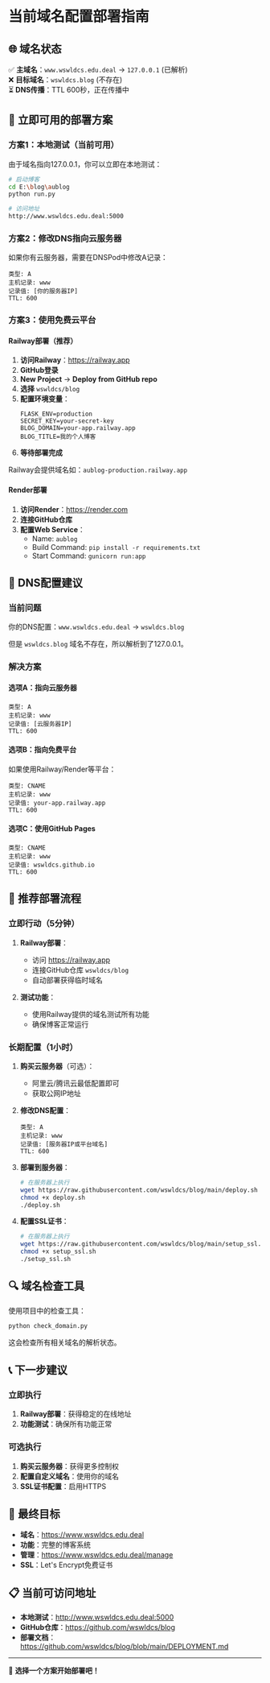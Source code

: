 # 当前域名配置部署指南

## 🌐 域名状态

✅ **主域名**：`www.wswldcs.edu.deal` → `127.0.0.1` (已解析)  
❌ **目标域名**：`wswldcs.blog` (不存在)  
⏳ **DNS传播**：TTL 600秒，正在传播中  

## 🚀 立即可用的部署方案

### 方案1：本地测试（当前可用）

由于域名指向127.0.0.1，你可以立即在本地测试：

```bash
# 启动博客
cd E:\blog\aublog
python run.py

# 访问地址
http://www.wswldcs.edu.deal:5000
```

### 方案2：修改DNS指向云服务器

如果你有云服务器，需要在DNSPod中修改A记录：

```
类型: A
主机记录: www
记录值: [你的服务器IP]
TTL: 600
```

### 方案3：使用免费云平台

#### Railway部署（推荐）

1. **访问Railway**：https://railway.app
2. **GitHub登录**
3. **New Project** → **Deploy from GitHub repo**
4. **选择** `wswldcs/blog`
5. **配置环境变量**：
   ```
   FLASK_ENV=production
   SECRET_KEY=your-secret-key
   BLOG_DOMAIN=your-app.railway.app
   BLOG_TITLE=我的个人博客
   ```
6. **等待部署完成**

Railway会提供域名如：`aublog-production.railway.app`

#### Render部署

1. **访问Render**：https://render.com
2. **连接GitHub仓库**
3. **配置Web Service**：
   - Name: `aublog`
   - Build Command: `pip install -r requirements.txt`
   - Start Command: `gunicorn run:app`

## 🔧 DNS配置建议

### 当前问题

你的DNS配置：`www.wswldcs.edu.deal` → `wswldcs.blog`

但是 `wswldcs.blog` 域名不存在，所以解析到了127.0.0.1。

### 解决方案

#### 选项A：指向云服务器

```
类型: A
主机记录: www
记录值: [云服务器IP]
TTL: 600
```

#### 选项B：指向免费平台

如果使用Railway/Render等平台：

```
类型: CNAME
主机记录: www
记录值: your-app.railway.app
TTL: 600
```

#### 选项C：使用GitHub Pages

```
类型: CNAME
主机记录: www
记录值: wswldcs.github.io
TTL: 600
```

## 🌟 推荐部署流程

### 立即行动（5分钟）

1. **Railway部署**：
   - 访问 https://railway.app
   - 连接GitHub仓库 `wswldcs/blog`
   - 自动部署获得临时域名

2. **测试功能**：
   - 使用Railway提供的域名测试所有功能
   - 确保博客正常运行

### 长期配置（1小时）

1. **购买云服务器**（可选）：
   - 阿里云/腾讯云最低配置即可
   - 获取公网IP地址

2. **修改DNS配置**：
   ```
   类型: A
   主机记录: www
   记录值: [服务器IP或平台域名]
   TTL: 600
   ```

3. **部署到服务器**：
   ```bash
   # 在服务器上执行
   wget https://raw.githubusercontent.com/wswldcs/blog/main/deploy.sh
   chmod +x deploy.sh
   ./deploy.sh
   ```

4. **配置SSL证书**：
   ```bash
   # 在服务器上执行
   wget https://raw.githubusercontent.com/wswldcs/blog/main/setup_ssl.sh
   chmod +x setup_ssl.sh
   ./setup_ssl.sh
   ```

## 🔍 域名检查工具

使用项目中的检查工具：

```bash
python check_domain.py
```

这会检查所有相关域名的解析状态。

## 📞 下一步建议

### 立即执行

1. **Railway部署**：获得稳定的在线地址
2. **功能测试**：确保所有功能正常

### 可选执行

1. **购买云服务器**：获得更多控制权
2. **配置自定义域名**：使用你的域名
3. **SSL证书配置**：启用HTTPS

## 🎯 最终目标

- **域名**：https://www.wswldcs.edu.deal
- **功能**：完整的博客系统
- **管理**：https://www.wswldcs.edu.deal/manage
- **SSL**：Let's Encrypt免费证书

## 📋 当前可访问地址

- **本地测试**：http://www.wswldcs.edu.deal:5000
- **GitHub仓库**：https://github.com/wswldcs/blog
- **部署文档**：https://github.com/wswldcs/blog/blob/main/DEPLOYMENT.md

---

🚀 **选择一个方案开始部署吧！**
